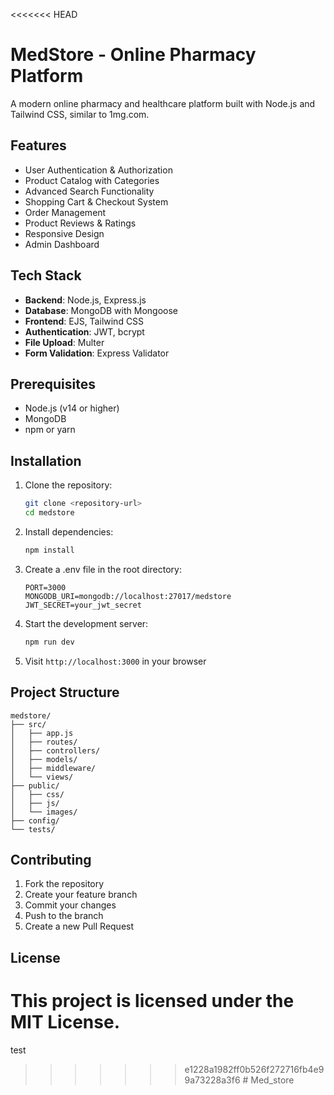 <<<<<<< HEAD
# MedStore - Online Pharmacy Platform

A modern online pharmacy and healthcare platform built with Node.js and Tailwind CSS, similar to 1mg.com.

## Features

- User Authentication & Authorization
- Product Catalog with Categories
- Advanced Search Functionality
- Shopping Cart & Checkout System
- Order Management
- Product Reviews & Ratings
- Responsive Design
- Admin Dashboard

## Tech Stack

- **Backend**: Node.js, Express.js
- **Database**: MongoDB with Mongoose
- **Frontend**: EJS, Tailwind CSS
- **Authentication**: JWT, bcrypt
- **File Upload**: Multer
- **Form Validation**: Express Validator

## Prerequisites

- Node.js (v14 or higher)
- MongoDB
- npm or yarn

## Installation

1. Clone the repository:
   ```bash
   git clone <repository-url>
   cd medstore
   ```

2. Install dependencies:
   ```bash
   npm install
   ```

3. Create a .env file in the root directory:
   ```
   PORT=3000
   MONGODB_URI=mongodb://localhost:27017/medstore
   JWT_SECRET=your_jwt_secret
   ```

4. Start the development server:
   ```bash
   npm run dev
   ```

5. Visit `http://localhost:3000` in your browser

## Project Structure

```
medstore/
├── src/
│   ├── app.js
│   ├── routes/
│   ├── controllers/
│   ├── models/
│   ├── middleware/
│   └── views/
├── public/
│   ├── css/
│   ├── js/
│   └── images/
├── config/
└── tests/
```

## Contributing

1. Fork the repository
2. Create your feature branch
3. Commit your changes
4. Push to the branch
5. Create a new Pull Request

## License

This project is licensed under the MIT License. 
=======
test
>>>>>>> e1228a1982ff0b526f272716fb4e99a73228a3f6
#   M e d _ s t o r e  
 